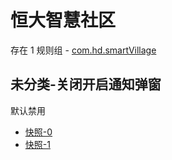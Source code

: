 # 恒大智慧社区

存在 1 规则组 - [com.hd.smartVillage](/src/apps/com.hd.smartVillage.ts)

## 未分类-关闭开启通知弹窗

默认禁用

- [快照-0](https://i.gkd.li/i/13223669)
- [快照-1](https://i.gkd.li/i/13293000)
